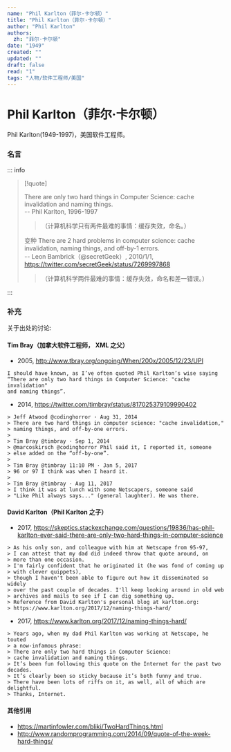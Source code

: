 ```yaml
---
name: "Phil Karlton（菲尔·卡尔顿）"
title: "Phil Karlton（菲尔·卡尔顿）"
author: "Phil Karlton"
authors:
  zh: "菲尔·卡尔顿"
date: "1949"
created: ""
updated: ""
draft: false
read: "1"
tags: "人物/软件工程师/美国"
---
```


# Phil Karlton（菲尔·卡尔顿）

Phil Karlton(1949-1997)，美国软件工程师。

### 名言

::: info

> [!quote]
>
> There are only two hard things in Computer Science:
> cache invalidation and naming things.  
> -- Phil Karlton, 1996-1997
>
> > （计算机科学只有两件最难的事情：缓存失效，命名。）
>
> 变种
> There are 2 hard problems in computer science:
> cache invalidation, naming things, and off-by-1 errors.  
> -- Leon Bambrick（@secretGeek）, 2010/1/1, <https://twitter.com/secretGeek/status/7269997868>
>
> > （计算机科学两件最难的事情：缓存失效，命名和差一错误。）

:::

### 补充

关于出处的讨论:

#### Tim Bray（加拿大软件工程师， XML 之父）

- 2005, <http://www.tbray.org/ongoing/When/200x/2005/12/23/UPI>

```
I should have known, as I’ve often quoted Phil Karlton’s wise saying
“There are only two hard things in Computer Science: "cache invalidation"
and naming things”.
```

- 2014, <https://twitter.com/timbray/status/817025379109990402>

```
> Jeff Atwood @codinghorror · Aug 31, 2014
> There are two hard things in computer science: "cache invalidation,"
> naming things, and off-by-one errors.
>
> Tim Bray @timbray · Sep 1, 2014
> @marcoskirsch @codinghorror Phil said it, I reported it, someone
> else added on the “off-by-one”.
>
> Tim Bray @timbray 11:10 PM · Jan 5, 2017
> 96 or 97 I think was when I heard it.
>
> Tim Bray @timbray · Aug 11, 2017
> I think it was at lunch with some Netscapers, someone said
> "Like Phil always says..." (general laughter). He was there.
```

#### David Karlton（Phil Karlton 之子）

- 2017, https://skeptics.stackexchange.com/questions/19836/has-phil-karlton-ever-said-there-are-only-two-hard-things-in-computer-science

```
> As his only son, and colleague with him at Netscape from 95-97,
> I can attest that my dad did indeed throw that quote around, on
> more than one occasion.
> I'm fairly confident that he originated it (he was fond of coming up
> with clever quippets),
> though I haven't been able to figure out how it disseminated so widely
> over the past couple of decades. I'll keep looking around in old web
> archives and mails to see if I can dig something up.
> Reference from David Karlton's personal blog at karlton.org:
> https://www.karlton.org/2017/12/naming-things-hard/
```

- 2017, <https://www.karlton.org/2017/12/naming-things-hard/>

```
> Years ago, when my dad Phil Karlton was working at Netscape, he touted
> a now-infamous phrase:
> There are only two hard things in Computer Science:
> cache invalidation and naming things.
> It’s been fun following this quote on the Internet for the past two decades.
> It’s clearly been so sticky because it’s both funny and true.
> There have been lots of riffs on it, as well, all of which are delightful.
> Thanks, Internet.
```

#### 其他引用

- <https://martinfowler.com/bliki/TwoHardThings.html>
- <http://www.randomprogramming.com/2014/09/quote-of-the-week-hard-things/>
